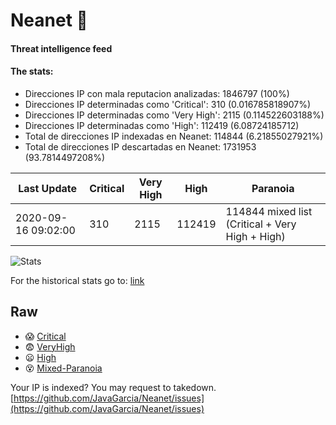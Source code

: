 # Neanet :hocho:
#### Threat intelligence feed
#### The stats:

- Direcciones IP con mala reputacion analizadas: 1846797 (100%)
- Direcciones IP determinadas como 'Critical':  310 (0.016785818907%)
- Direcciones IP determinadas como 'Very High':  2115 (0.114522603188%)
- Direcciones IP determinadas como 'High':  112419 (6.08724185712)
- Total de direcciones IP indexadas en Neanet:  114844 (6.21855027921%)
- Total de direcciones IP descartadas en Neanet:  1731953 (93.7814497208%)

| Last Update | Critical | Very High | High | Paranoia |
| --- | --- | --- | --- | --- |
| 2020-09-16 09:02:00 | 310 | 2115 | 112419 | 114844 mixed list (Critical + Very High + High)|

![Stats](https://docs.google.com/spreadsheets/d/e/2PACX-1vSnaNMIXVabIpDJjufMlzH7poXnshF3mgd8Is1g9ytUEzVsP5my4Trn8f-xkoLLQ38xpL3HtmUexLo6/pubchart?oid=501124687&format=image)

For the historical stats go to: [link](/stats.csv)
## Raw
- :scream: [Critical](https://raw.githubusercontent.com/JavaGarcia/Neanet/master/blacklists/neanet_critical.txt)
- :fearful: [VeryHigh](https://raw.githubusercontent.com/JavaGarcia/Neanet/master/blacklists/neanet_veryHigh.txtt)
- :frowning: [High](https://raw.githubusercontent.com/JavaGarcia/Neanet/master/blacklists/neanet_high.txt)
- :dizzy_face: [Mixed-Paranoia](https://raw.githubusercontent.com/JavaGarcia/Neanet/master/blacklists/neanet_all.txt)


Your IP is indexed? You may request to takedown. [https://github.com/JavaGarcia/Neanet/issues](https://github.com/JavaGarcia/Neanet/issues)

























































































































































































































































































































































































































































































































































































































































































































































































































































